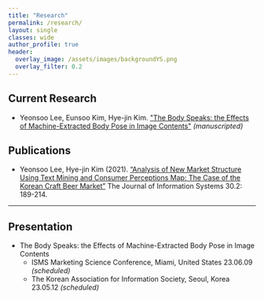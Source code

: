 ```yaml
---  
title: "Research"
permalink: /research/
layout: single
classes: wide
author_profile: true
header:
  overlay_image: /assets/images/backgroundYS.png
  overlay_filter: 0.2
---
```


## Current Research
- Yeonsoo Lee, Eunsoo Kim, Hye-jin Kim. ["The Body Speaks: the Effects of Machine-Extracted Body Pose in Image Contents"](https://soo-13.github.io/exp0/) *(manuscripted)*

## Publications
- Yeonsoo Lee, Hye-jin Kim (2021). [“Analysis of New Market Structure Using Text Mining and Consumer Perceptions Map: The Case of the Korean Craft Beer Market”](https://soo-13.github.io/exp1/)  The Journal of Information Systems 30.2: 189-214.

---
## Presentation

- The Body Speaks: the Effects of Machine-Extracted Body Pose in Image Contents
  - ISMS Marketing Science Conference, Miami, United States 23.06.09 *(scheduled)*
   - The Korean Association for Information Society, Seoul, Korea 23.05.12 *(scheduled)*

